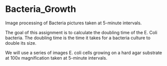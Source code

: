 # Bacteria_Growth
Image processing of Bacteria pictures taken at 5-minute intervals.

The goal of this assignment is to calculate the doubling time of the E. Coli bacteria. The doubling time is the time it takes for a bacteria culture to double its size.

We will use a series of images E. coli cells growing on a hard agar substrate at 100x magnification taken at 5-minute intervals.

